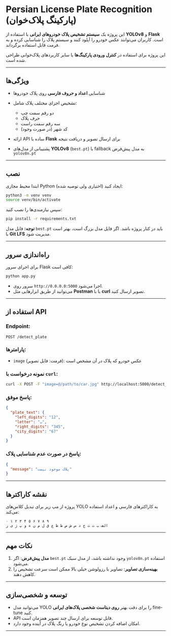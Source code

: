# Persian License Plate Recognition (پارکینگ پلاک‌خوان)

این پروژه یک **سیستم تشخیص پلاک خودروهای ایرانی** با استفاده از **YOLOv8** و **Flask** است. کاربران می‌توانند عکس خودرو را آپلود کنند و سیستم پلاک را شناسایی کرده و به فرمت قابل استفاده برگرداند.

این پروژه برای استفاده در **کنترل ورودی پارکینگ‌ها** یا سایر کاربردهای پلاک‌خوانی طراحی شده است.

---

## ویژگی‌ها

- شناسایی **اعداد و حروف فارسی** روی پلاک خودروها
- تشخیص اجزای مختلف پلاک شامل:

  - دو رقم سمت چپ
  - حرف پلاک
  - سه رقم سمت راست
  - کد شهر (در صورت وجود)

- ارائه API ساده با **Flask** برای ارسال تصویر و دریافت نتیجه
- پشتیبانی از مدل‌های **YOLOv8** (`best.pt`) با fallback به مدل پیش‌فرض `yolov8n.pt`

---

## نصب

ابتدا محیط مجازی Python ایجاد کنید (اختیاری ولی توصیه شده):

```bash
python3 -m venv venv
source venv/bin/activate
```

سپس نیازمندی‌ها را نصب کنید:

```bash
pip install -r requirements.txt
```

**توجه:** فایل مدل `best.pt` باید در کنار پروژه باشد. اگر فایل مدل بزرگ است، بهتر است با **Git LFS** مدیریت شود.

---

## راه‌اندازی سرور

برای اجرای سرور Flask کافی است:

```bash
python app.py
```

- سرور روی `http://0.0.0.0:5000` اجرا می‌شود.
- می‌توانید از طریق ابزارهایی مثل **Postman** یا با **curl** تصویر ارسال کنید.

---

## استفاده از API

### Endpoint:

```
POST /detect_plate
```

### پارامترها:

- `image` (فرمت: فایل تصویر): عکس خودرو که پلاک در آن مشخص است

### نمونه درخواست با `curl`:

```bash
curl -X POST -F "image=@/path/to/car.jpg" http://localhost:5000/detect_plate
```

### پاسخ موفق:

```json
{
  "plate_text": {
    "left_digits": "12",
    "letter": "ب",
    "right_digits": "345",
    "city_digits": "67"
  }
}
```

### پاسخ در صورت عدم شناسایی پلاک:

```json
{
  "message": "پلاک موجود نیست"
}
```

---

## نقشه کاراکترها

پروژه از مپ زیر برای تبدیل کلاس‌های YOLO به کاراکترهای فارسی و اعداد استفاده می‌کند:

```text
۰ ۱ ۲ ۳ ۴ ۵ ۶ ۷ ۸ ۹
الف ب ت ث ج د س ش ص ط ظ ع ق ل م ن ه و پ ژ ی ز
```

---

## نکات مهم

1. **مدل پیش‌فرض**: اگر `best.pt` وجود نداشته باشد، از مدل سبک `yolov8n.pt` استفاده می‌شود.
2. **بهینه‌سازی تصاویر**: تصاویر با رزولوشن خیلی بالا ممکن است سرعت تشخیص را کاهش دهند.

---

## توسعه و شخصی‌سازی

- می‌توانید مدل YOLO را برای دقت بهتر **روی دیتاست شخصی پلاک‌های ایرانی** fine-tune کنید.
- API قابل توسعه برای ارسال چند تصویر همزمان است.
- امکان اضافه کردن تشخیص نوع خودرو یا رنگ پلاک در آینده وجود دارد.

---
